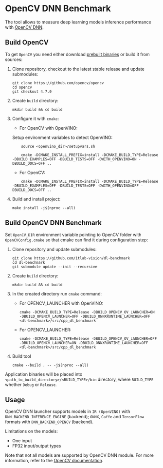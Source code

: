 # OpenCV DNN Benchmark

The tool allows to measure deep learning models inference performance with [OpenCV DNN][opencv-dnn].

## Build OpenCV

To get `OpenCV` you need either download [prebuilt binaries](https://opencv.org/releases/) or build it from sources:
1. Clone repository, checkout to the latest stable release and update submodules:

    ```
    git clone https://github.com/opencv/opencv
    cd opencv
    git checkout 4.7.0
    ```

1. Create `build` directory:

    ```
    mkdir build && cd build
    ```

1. Configure it with `cmake`:

    - For OpenCV with OpenVINO:

    Setup environment variables to detect OpenVINO:

    ```
        source <openvino_dir>/setupvars.sh

        cmake -DCMAKE_INSTALL_PREFIX=install -DCMAKE_BUILD_TYPE=Release -DBUILD_EXAMPLES=OFF -DBUILD_TESTS=OFF -DWITH_OPENVINO=ON -DBUILD_DOCS=OFF ..
    ```

    - For OpenCV:

    ```
        cmake -DCMAKE_INSTALL_PREFIX=install -DCMAKE_BUILD_TYPE=Release -DBUILD_EXAMPLES=OFF -DBUILD_TESTS=OFF -DWITH_OPENVINO=OFF -DBUILD_DOCS=OFF ..
    ```

1. Build and install project:

    ```
    make install -j$(nproc --all)
    ```

## Build OpenCV DNN Benchmark

Set `OpenCV_DIR` environment variable pointing to OpenCV folder with `OpenCVConfig.cmake`
so that cmake can find it during configuration step:

1. Clone repository and update submodules:

    ```
    git clone https://github.com/itlab-vision/dl-benchmark
    cd dl-benchmark
    git submodule update --init --recursive
    ```

1. Create `build` directory:

    ```
    mkdir build && cd build
    ```

1. In the created directory run `cmake` command:

    - For OPENCV_LAUNCHER with OpenVINO:
         ```
         cmake -DCMAKE_BUILD_TYPE=Release -DBUILD_OPENCV_OV_LAUNCHER=ON -DBUILD_OPENCV_LAUNCHER=OFF -DBUILD_ONNXRUNTIME_LAUNCHER=OFF <dl-benchmark>/src/cpp_dl_benchmark
         ```
    - For OPENCV_LAUNCHER:
         ```
         cmake -DCMAKE_BUILD_TYPE=Release -DBUILD_OPENCV_OV_LAUNCHER=OFF -DBUILD_OPENCV_LAUNCHER=ON -DBUILD_ONNXRUNTIME_LAUNCHER=OFF <dl-benchmark>/src/cpp_dl_benchmark
         ```

1. Build tool

    ```
    cmake --build . -- -j$(nproc --all)
    ```

Application binaries will be placed into `<path_to_build_directory>/<BUILD_TYPE>/bin` directory, where `BUILD_TYPE` whether `Debug` or `Release`.

## Usage

OpenCV DNN launcher supports models in `IR (OpenVINO)` with `DNN_BACKEND_INFERENCE_ENGINE` (backend); `ONNX`, `Caffe` and `TensorFlow` formats with `DNN_BACKEND_OPENCV` (backend).

Limitations on the models:
- One input
- FP32 input/output types

Note that not all models are supported by OpenCV DNN module. For more information, refer to the [OpenCV documentation][opencv-dnn].

<!-- LINKS -->
[opencv-dnn]: https://docs.opencv.org/4.7.0/d2/d58/tutorial_table_of_content_dnn.html
